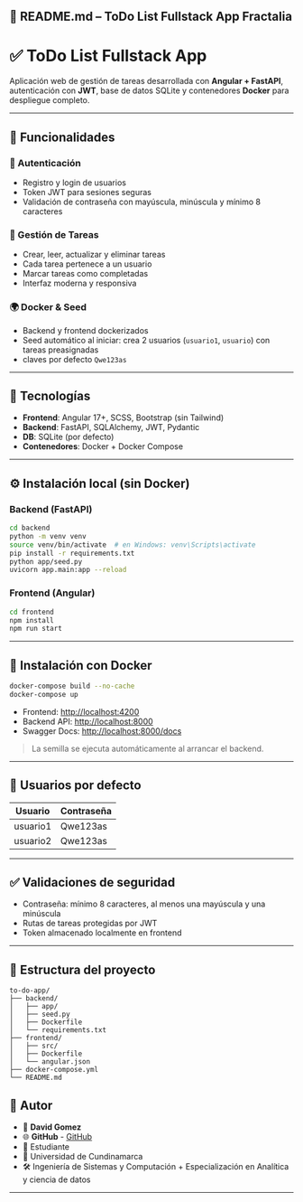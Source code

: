 ## 📌 README.md – ToDo List Fullstack App Fractalia

# ✅ ToDo List Fullstack App

Aplicación web de gestión de tareas desarrollada con **Angular + FastAPI**, autenticación con **JWT**, base de datos SQLite y contenedores **Docker** para despliegue completo.

---

## 🚀 Funcionalidades

### 🔐 Autenticación
- Registro y login de usuarios
- Token JWT para sesiones seguras
- Validación de contraseña con mayúscula, minúscula y mínimo 8 caracteres

### 📝 Gestión de Tareas
- Crear, leer, actualizar y eliminar tareas
- Cada tarea pertenece a un usuario
- Marcar tareas como completadas
- Interfaz moderna y responsiva

### 🌍 Docker & Seed
- Backend y frontend dockerizados
- Seed automático al iniciar: crea 2 usuarios (`usuario1`, `usuario`) con tareas preasignadas
- claves por defecto `Qwe123as`

---

## 🧱 Tecnologías

- **Frontend**: Angular 17+, SCSS, Bootstrap (sin Tailwind)
- **Backend**: FastAPI, SQLAlchemy, JWT, Pydantic
- **DB**: SQLite (por defecto)
- **Contenedores**: Docker + Docker Compose

---

## ⚙️ Instalación local (sin Docker)

### Backend (FastAPI)
```bash
cd backend
python -m venv venv
source venv/bin/activate  # en Windows: venv\Scripts\activate
pip install -r requirements.txt
python app/seed.py
uvicorn app.main:app --reload
````

### Frontend (Angular)

```bash
cd frontend
npm install
npm run start
```

---

## 🐳 Instalación con Docker

```bash
docker-compose build --no-cache
docker-compose up
```

* Frontend: [http://localhost:4200](http://localhost:4200)
* Backend API: [http://localhost:8000](http://localhost:8000)
* Swagger Docs: [http://localhost:8000/docs](http://localhost:8000/docs)

> La semilla se ejecuta automáticamente al arrancar el backend.

---

## 👥 Usuarios por defecto

| Usuario | Contraseña |
| ------- | ---------- |
| usuario1| Qwe123as   |
| usuario2| Qwe123as   |

---

## ✅ Validaciones de seguridad

* Contraseña: mínimo 8 caracteres, al menos una mayúscula y una minúscula
* Rutas de tareas protegidas por JWT
* Token almacenado localmente en frontend

---

## 📁 Estructura del proyecto

```
to-do-app/
├── backend/
│   ├── app/
│   ├── seed.py
│   ├── Dockerfile
│   └── requirements.txt
├── frontend/
│   ├── src/
│   ├── Dockerfile
│   └── angular.json
├── docker-compose.yml
└── README.md
```

## 📌 Autor

* 👤 **David Gomez**
* 🌐 **GitHub** - [GitHub](https://github.com/oxgerrero/)
* 📖 Estudiante
* 🏫 Universidad de Cundinamarca
* 🛠️ Ingeniería de Sistemas y Computación + Especialización en Analítica y ciencia de datos

---